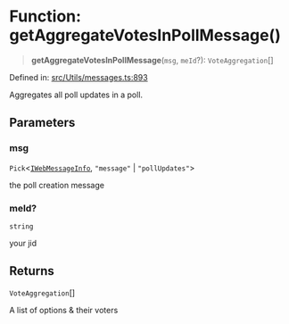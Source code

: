 # Function: getAggregateVotesInPollMessage()

> **getAggregateVotesInPollMessage**(`msg`, `meId`?): `VoteAggregation`[]

Defined in: [src/Utils/messages.ts:893](https://github.com/Fokusdotid/Baileys/blob/eb819228f591f9a29a091aefc3a8c91a38d77089/src/Utils/messages.ts#L893)

Aggregates all poll updates in a poll.

## Parameters

### msg

`Pick`\<[`IWebMessageInfo`](../namespaces/proto/interfaces/IWebMessageInfo.md), `"message"` \| `"pollUpdates"`\>

the poll creation message

### meId?

`string`

your jid

## Returns

`VoteAggregation`[]

A list of options & their voters
